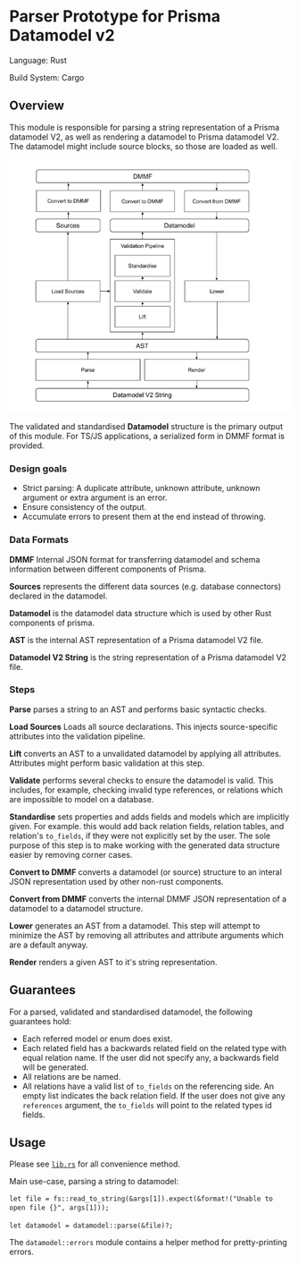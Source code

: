 # Parser Prototype for Prisma Datamodel v2

Language: Rust

Build System: Cargo

## Overview

This module is responsible for parsing a string representation of a Prisma datamodel V2, as well as rendering a datamodel to Prisma datamodel V2. The datamodel might include source blocks, so those are loaded as well.

![Architecture Overview](doc/images/overview.png?raw=true)

The validated and standardised **Datamodel** structure is the primary output of this module. For TS/JS applications, a serialized form in DMMF format is provided.

### Design goals

- Strict parsing: A duplicate attribute, unknown attribute, unknown argument or extra argument is an error.
- Ensure consistency of the output.
- Accumulate errors to present them at the end instead of throwing.

### Data Formats

**DMMF** Internal JSON format for transferring datamodel and schema information between different components of Prisma.

**Sources** represents the different data sources (e.g. database connectors) declared in the datamodel.

**Datamodel** is the datamodel data structure which is used by other Rust components of prisma.

**AST** is the internal AST representation of a Prisma datamodel V2 file.

**Datamodel V2 String** is the string representation of a Prisma datamodel V2 file.

### Steps

**Parse** parses a string to an AST and performs basic syntactic checks.

**Load Sources** Loads all source declarations. This injects source-specific attributes into the validation pipeline.

**Lift** converts an AST to a unvalidated datamodel by applying all attributes. Attributes might perform basic validation at this step.

**Validate** performs several checks to ensure the datamodel is valid. This includes, for example, checking invalid type references, or relations which are impossible to model on a database.

**Standardise** sets properties and adds fields and models which are implicitly given. For example. this would add back relation fields, relation tables, and relation's `to_fields`, if they were not explicitly set by the user. The sole purpose of this step is to make working with the generated data structure easier by removing corner cases.

**Convert to DMMF** converts a datamodel (or source) structure to an interal JSON representation used by other non-rust components.

**Convert from DMMF** converts the internal DMMF JSON representation of a datamodel to a datamodel structure.

**Lower** generates an AST from a datamodel. This step will attempt to minimize the AST by removing all attributes and attribute arguments which are a default anyway.

**Render** renders a given AST to it's string representation.

## Guarantees

For a parsed, validated and standardised datamodel, the following guarantees hold:

- Each referred model or enum does exist.
- Each related field has a backwards related field on the related type with equal relation name. If the user did not specify any, a backwards field will be generated.
- All relations are be named.
- All relations have a valid list of `to_fields` on the referencing side. An empty list indicates the back relation field. If the user does not give any `references` argument, the `to_fields` will point to the related types id fields.

## Usage

Please see [`lib.rs`](src/lib.rs) for all convenience method.

Main use-case, parsing a string to datamodel:

```
let file = fs::read_to_string(&args[1]).expect(&format!("Unable to open file {}", args[1]));

let datamodel = datamodel::parse(&file)?;
```

The `datamodel::errors` module contains a helper method for pretty-printing errors.

